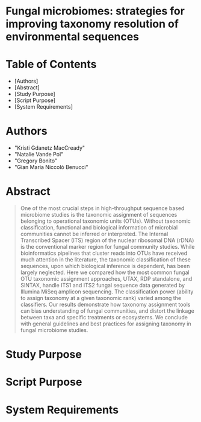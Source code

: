 # Fungal microbiomes: strategies for improving taxonomy resolution of environmental sequences

# Table of Contents
* [Authors]
* [Abstract]
* [Study Purpose]
* [Script Purpose]
* [System Requirements]

# Authors
* "Kristi Gdanetz MacCready"
* "Natalie Vande Pol"
* "Gregory Bonito"
* "Gian Maria Niccolò Benucci"

# Abstract
>One of the most crucial steps in high-throughput sequence based microbiome studies is the taxonomic assignment of sequences belonging to operational taxonomic units (OTUs). Without taxonomic classification, functional and biological information of microbial communities cannot be inferred or interpreted. The Internal Transcribed Spacer (ITS) region of the nuclear ribosomal DNA (rDNA) is the conventional marker region for fungal community studies. While bioinformatics pipelines that cluster reads into OTUs have received much attention in the literature, the taxonomic classification of these sequences, upon which biological inference is dependent, has been largely neglected. Here we compared how the most common fungal OTU taxonomic assignment approaches, UTAX, RDP standalone, and SINTAX, handle ITS1 and ITS2 fungal sequence data generated by Illumina MiSeq amplicon sequencing. The classification power (ability to assign taxonomy at a given taxonomic rank) varied among the classifiers. Our results demonstrate how taxonomy assignment tools can bias understanding of fungal communities, and distort the linkage between taxa and specific treatments or ecosystems. We conclude with general guidelines and best practices for assigning taxonomy in fungal microbiome studies.

# Study Purpose

# Script Purpose

# System Requirements
